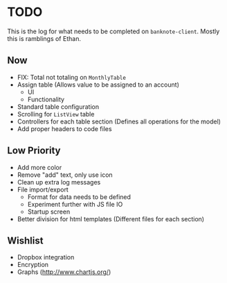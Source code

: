 # TODO

This is the log for what needs to be completed on `banknote-client`. Mostly this is ramblings of Ethan.


## Now

  * FIX: Total not totaling on `MonthlyTable`
  * Assign table (Allows value to be assigned to an account)
    * UI
    * Functionality
  * Standard table configuration
  * Scrolling for `ListView` table
  * Controllers for each table section (Defines all operations for the model)
  * Add proper headers to code files

## Low Priority

  * Add more color
  * Remove "add" text, only use icon
  * Clean up extra log messages
  * File import/export
    * Format for data needs to be defined
    * Experiment further with JS file IO
    * Startup screen
  * Better division for html templates (Different files for each section)

## Wishlist

  * Dropbox integration
  * Encryption
  * Graphs (http://www.chartjs.org/)
